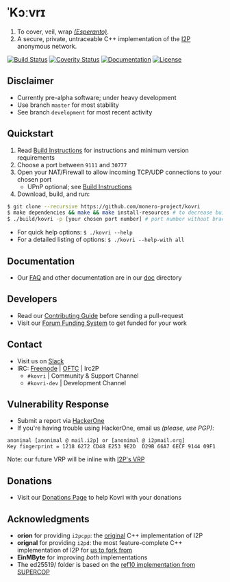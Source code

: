 # **ˈKɔːvrɪ**

1. To cover, veil, wrap *[(Esperanto)](https://en.wikipedia.org/wiki/Esperanto)*.
2. A secure, private, untraceable C++ implementation of the [I2P](https://geti2p.net) anonymous network.

[![Build Status](https://travis-ci.org/monero-project/kovri.svg?branch=master)](https://travis-ci.org/monero-project/kovri)
[![Coverity Status](https://scan.coverity.com/projects/7621/badge.svg)](https://scan.coverity.com/projects/7621/)
[![Documentation](https://codedocs.xyz/monero-project/kovri.svg)](https://codedocs.xyz/monero-project/kovri/)
[![License](https://img.shields.io/badge/license-BSD3-blue.svg)](https://opensource.org/licenses/BSD-3-Clause)

## Disclaimer
- Currently pre-alpha software; under heavy development
- Use branch ```master``` for most stability
- See branch ```development``` for most recent activity

## Quickstart
1. Read [Build Instructions](https://github.com/monero-project/kovri/blob/master/doc/BUILDING.md) for instructions and minimum version requirements
2. Choose a port between ```9111``` and ```30777```
3. Open your NAT/Firewall to allow incoming TCP/UDP connections to your chosen port
   - UPnP optional; see [Build Instructions](https://github.com/monero-project/kovri/blob/master/doc/BUILDING.md)
4. Download, build, and run:
```bash
$ git clone --recursive https://github.com/monero-project/kovri
$ make dependencies && make && make install-resources # to decrease build-time, run make -j [available CPU cores]
$ ./build/kovri -p [your chosen port number] # port number without brackets
```
- For quick help options: ```$ ./kovri --help```
- For a detailed listing of options: ```$ ./kovri --help-with all```

## Documentation
- Our [FAQ](https://github.com/monero-project/kovri/blob/master/doc/FAQ.md) and other documentation are in our [doc](https://github.com/monero-project/kovri/tree/master/doc) directory

## Developers
- Read our [Contributing Guide](https://github.com/monero-project/kovri/blob/master/doc/CONTRIBUTING.md) before sending a pull-request
- Visit our [Forum Funding System](https://forum.getmonero.org/8/funding-required) to get funded for your work

## Contact
- Visit us on [Slack](https://monero.slack.com)
- IRC: [Freenode](https://webchat.freenode.net/) | [OFTC](https://webchat.oftc.net/) | Irc2P
  - ```#kovri``` | Community & Support Channel
  - ```#kovri-dev``` | Development Channel

## Vulnerability Response
- Submit a report via [HackerOne](https://hackerone.com/kovri)
- If you're having trouble using HackerOne, email us *(please, use PGP)*:
```
anonimal [anonimal @ mail.i2p] or [anonimal @ i2pmail.org]
Key fingerprint = 1218 6272 CD48 E253 9E2D  D29B 66A7 6ECF 9144 09F1
```
Note: our future VRP will be inline with [I2P's VRP](https://trac.i2p2.de/ticket/1119)

## Donations
- Visit our [Donations Page](https://getmonero.org/getting-started/donate/) to help Kovri with your donations

## Acknowledgments
- **orion** for providing ```i2pcpp```: the [original](http://git.repo.i2p.xyz/w/i2pcpp.git) C++ implementation of I2P
- **orignal** for providing ```i2pd```: the most feature-complete C++ implementation of I2P for [us to fork from](https://github.com/purplei2p/i2pd/commit/45d27f8ddc43e220a9eea42de41cb67d5627a7d3)
- **EinMByte** for improving *both* implementations
- The ed25519/ folder is based on the [ref10 implementation from SUPERCOP](http://bench.cr.yp.to/supercop.html)
